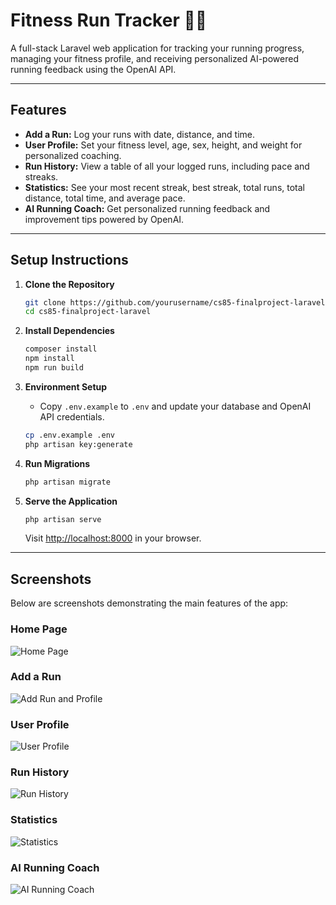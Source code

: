 # Fitness Run Tracker 🏃‍♂️

A full-stack Laravel web application for tracking your running progress, managing your fitness profile, and receiving personalized AI-powered running feedback using the OpenAI API.

---

## Features

- **Add a Run:** Log your runs with date, distance, and time.
- **User Profile:** Set your fitness level, age, sex, height, and weight for personalized coaching.
- **Run History:** View a table of all your logged runs, including pace and streaks.
- **Statistics:** See your most recent streak, best streak, total runs, total distance, total time, and average pace.
- **AI Running Coach:** Get personalized running feedback and improvement tips powered by OpenAI.

---

## Setup Instructions

1. **Clone the Repository**
    ```bash
    git clone https://github.com/yourusername/cs85-finalproject-laravel.git
    cd cs85-finalproject-laravel
    ```

2. **Install Dependencies**
    ```bash
    composer install
    npm install
    npm run build
    ```

3. **Environment Setup**
    - Copy `.env.example` to `.env` and update your database and OpenAI API credentials.
    ```bash
    cp .env.example .env
    php artisan key:generate
    ```

4. **Run Migrations**
    ```bash
    php artisan migrate
    ```

5. **Serve the Application**
    ```bash
    php artisan serve
    ```
    Visit [http://localhost:8000](http://localhost:8000) in your browser.

---

## Screenshots

Below are screenshots demonstrating the main features of the app:

### Home Page
![Home Page](screenshots/home.png)

### Add a Run
![Add Run and Profile](screenshots/addrun.png)

### User Profile
![User Profile](screenshots/profile.png)

### Run History
![Run History](screenshots/history.png)

### Statistics
![Statistics](screenshots/stats.png)

### AI Running Coach
![AI Running Coach](screenshots/coach.png)